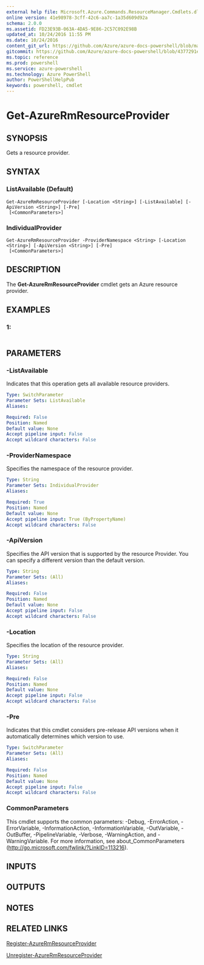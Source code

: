 ```yaml
---
external help file: Microsoft.Azure.Commands.ResourceManager.Cmdlets.dll-Help.xml
online version: 41e98978-3cff-42c6-aa7c-1a35d609d92a
schema: 2.0.0
ms.assetid: FD23E93B-063A-4DA5-9E86-2C57C092E98B
updated_at: 10/24/2016 11:55 PM
ms.date: 10/24/2016
content_git_url: https://github.com/Azure/azure-docs-powershell/blob/master/azureps-cmdlets-docs/ResourceManager/AzureRM.Resources/v3.2.0/Get-AzureRmResourceProvider.md
gitcommit: https://github.com/Azure/azure-docs-powershell/blob/4377291ee360e58e2c1c5d644155daf6a0279055/azureps-cmdlets-docs/ResourceManager/AzureRM.Resources/v3.2.0/Get-AzureRmResourceProvider.md
ms.topic: reference
ms.prod: powershell
ms.service: azure-powershell
ms.technology: Azure PowerShell
author: PowerShellHelpPub
keywords: powershell, cmdlet
---
```


# Get-AzureRmResourceProvider

## SYNOPSIS
Gets a resource provider.

## SYNTAX

### ListAvailable (Default)
```
Get-AzureRmResourceProvider [-Location <String>] [-ListAvailable] [-ApiVersion <String>] [-Pre]
 [<CommonParameters>]
```

### IndividualProvider
```
Get-AzureRmResourceProvider -ProviderNamespace <String> [-Location <String>] [-ApiVersion <String>] [-Pre]
 [<CommonParameters>]
```

## DESCRIPTION
The **Get-AzureRmResourceProvider** cmdlet gets an Azure resource provider.

## EXAMPLES

### 1:
```

```

## PARAMETERS

### -ListAvailable
Indicates that this operation gets all available resource providers.

```yaml
Type: SwitchParameter
Parameter Sets: ListAvailable
Aliases: 

Required: False
Position: Named
Default value: None
Accept pipeline input: False
Accept wildcard characters: False
```

### -ProviderNamespace
Specifies the namespace of the resource provider.

```yaml
Type: String
Parameter Sets: IndividualProvider
Aliases: 

Required: True
Position: Named
Default value: None
Accept pipeline input: True (ByPropertyName)
Accept wildcard characters: False
```

### -ApiVersion
Specifies the API version that is supported by the resource Provider.
You can specify a different version than the default version.

```yaml
Type: String
Parameter Sets: (All)
Aliases: 

Required: False
Position: Named
Default value: None
Accept pipeline input: False
Accept wildcard characters: False
```

### -Location
Specifies the location of the resource provider.

```yaml
Type: String
Parameter Sets: (All)
Aliases: 

Required: False
Position: Named
Default value: None
Accept pipeline input: False
Accept wildcard characters: False
```

### -Pre
Indicates that this cmdlet considers pre-release API versions when it automatically determines which version to use.

```yaml
Type: SwitchParameter
Parameter Sets: (All)
Aliases: 

Required: False
Position: Named
Default value: None
Accept pipeline input: False
Accept wildcard characters: False
```

### CommonParameters
This cmdlet supports the common parameters: -Debug, -ErrorAction, -ErrorVariable, -InformationAction, -InformationVariable, -OutVariable, -OutBuffer, -PipelineVariable, -Verbose, -WarningAction, and -WarningVariable. For more information, see about_CommonParameters (http://go.microsoft.com/fwlink/?LinkID=113216).

## INPUTS

## OUTPUTS

## NOTES

## RELATED LINKS

[Register-AzureRmResourceProvider](./Register-AzureRmResourceProvider.md)

[Unregister-AzureRmResourceProvider](./Unregister-AzureRmResourceProvider.md)



